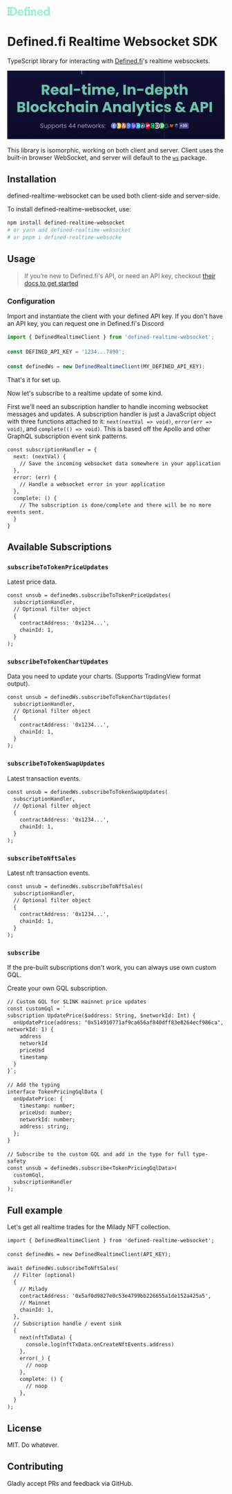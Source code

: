 ![Defined Banner](./logo.jpg)

# Defined.fi Realtime Websocket SDK

TypeScript library for interacting with [Defined.fi](https://defined.fi)'s realtime websockets.

![Defined Banner](./banner.jpg)

This library is isomorphic, working on both client and server. Client uses the built-in browser WebSocket, and server will default to the [`ws`](https://github.com/websockets/ws) package.

## Installation

defined-realtime-websocket can be used both client-side and server-side.

To install defined-realtime-websocket, use:

```bash
npm install defined-realtime-websocket
# or yarn add defined-realtime-websocket
# or pnpm i defined-realtime-websocke
```

## Usage

> If you’re new to Defined.fi's API, or need an API key, checkout [their docs to get started](https://docs.defined.fi/)

### Configuration

Import and instantiate the client with your defined API key. If you don't have an API key, you can request one in Defined.fi's Discord

```ts
import { DefinedRealtimeClient } from 'defined-realtime-websocket';

const DEFINED_API_KEY = '1234...7890';

const definedWs = new DefinedRealtimeClient(MY_DEFINED_API_KEY);
```

That's it for set up.

Now let's subscribe to a realtime update of some kind.

First we'll need an subscription handler to handle incoming websocket messages and updates. A subscription handler is just a JavaScript object with three functions attached to it: `next(nextVal => void)`, `error(err => void)`, and `complete(() => void)`. This is based off the Apollo and other GraphQL subscription event sink patterns.

```tsx
const subscriptionHandler = {
  next: (nextVal) {
    // Save the incoming websocket data somewhere in your application
  },
  error: (err) {
    // Handle a websocket error in your application
  },
  complete: () {
    // The subscription is done/complete and there will be no more events sent.
  }
}
```

## Available Subscriptions

### `subscribeToTokenPriceUpdates`

Latest price data.

```tsx
const unsub = definedWs.subscribeToTokenPriceUpdates(
  subscriptionHandler,
  // Optional filter object
  {
    contractAddress: '0x1234...',
    chainId: 1,
  }
);
```

### `subscribeToTokenChartUpdates`

Data you need to update your charts. (Supports TradingView format output).

```tsx
const unsub = definedWs.subscribeToTokenChartUpdates(
  subscriptionHandler,
  // Optional filter object
  {
    contractAddress: '0x1234...',
    chainId: 1,
  }
);
```

### `subscribeToTokenSwapUpdates`

Latest transaction events.

```tsx
const unsub = definedWs.subscribeToTokenSwapUpdates(
  subscriptionHandler,
  // Optional filter object
  {
    contractAddress: '0x1234...',
    chainId: 1,
  }
);
```

### `subscribeToNftSales`

Latest nft transaction events.

```tsx
const unsub = definedWs.subscribeToNftSales(
  subscriptionHandler,
  // Optional filter object
  {
    contractAddress: '0x1234...',
    chainId: 1,
  }
);
```

### `subscribe`

If the pre-built subscriptions don't work, you can always use own custom GQL.

Create your own GQL subscription.

```tsx
// Custom GQL for $LINK mainnet price updates
const customGql = `
subscription UpdatePrice($address: String, $networkId: Int) {
  onUpdatePrice(address: "0x514910771af9ca656af840dff83e8264ecf986ca", networkId: 1) {
    address
    networkId
    priceUsd
    timestamp
  }
}`;

// Add the typing
interface TokenPricingGqlData {
  onUpdatePrice: {
    timestamp: number;
    priceUsd: number;
    networkId: number;
    address: string;
  };
}

// Subscribe to the custom GQL and add in the type for full type-safety
const unsub = definedWs.subscribe<TokenPricingGqlData>(
  customGql,
  subscriptionHandler
);
```

## Full example

Let's get all realtime trades for the Milady NFT collection.

```tsx
import { DefinedRealtimeClient } from 'defined-realtime-websocket';

const definedWs = new DefinedRealtimeClient(API_KEY);

await definedWs.subscribeToNftSales(
  // Filter (optional)
  {
    // Milady
    contractAddress: '0x5af0d9827e0c53e4799bb226655a1de152a425a5',
    // Mainnet
    chainId: 1,
  },
  // Subscription handle / event sink
  {
    next(nftTxData) {
      console.log(nftTxData.onCreateNftEvents.address)
    },
    error(_) {
      // noop
    },
    complete: () {
      // noop
    },
  }
);

```

## License

MIT. Do whatever.

## Contributing

Gladly accept PRs and feedback via GitHub.
